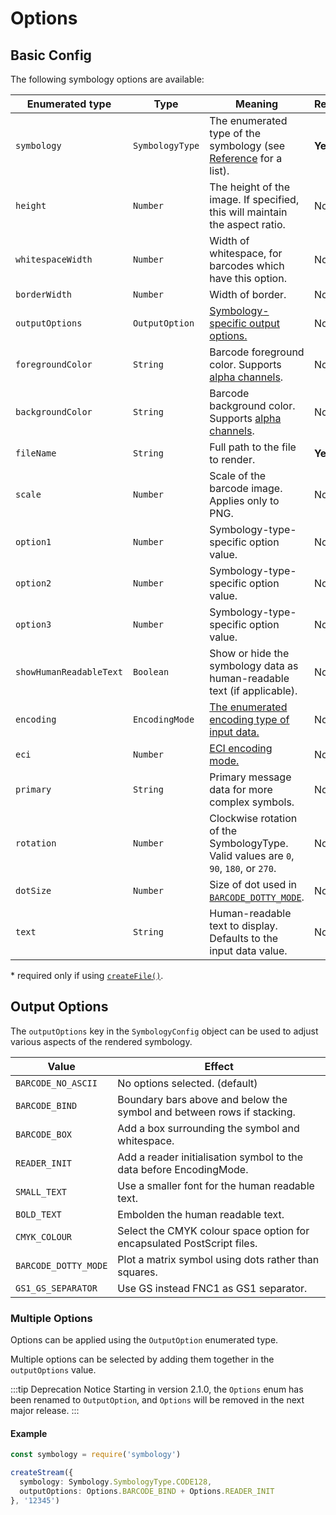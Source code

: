 # Options

## Basic Config

The following symbology options are available:

| Enumerated type         | Type            | Meaning                                                                                         | Required? | Default value            |
|-------------------------|-----------------|-------------------------------------------------------------------------------------------------|-----------|--------------------------|
| `symbology`             | `SymbologyType` | The enumerated type of the symbology (see [Reference](../reference/README.md) for a list).      | **Yes**   |                          |
| `height`                | `Number`        | The height of the image. If specified, this will maintain the aspect ratio.                     | No        | `50`                     |
| `whitespaceWidth`       | `Number`        | Width of whitespace, for barcodes which have this option.                                       | No        | `0`                      |
| `borderWidth`           | `Number`        | Width of border.                                                                                | No        | `0`                      |
| `outputOptions`         | `OutputOption`  | [Symbology-specific output options.](#output-options)                                           | No        | `0`                      |
| `foregroundColor`       | `String`        | Barcode foreground color. Supports [alpha channels](https://css-tricks.com/8-digit-hex-codes/). | No        | `FFFFFFFF`               |
| `backgroundColor`       | `String`        | Barcode background color. Supports [alpha channels](https://css-tricks.com/8-digit-hex-codes/). | No        | `000000FF`               |
| `fileName`              | `String`        | Full path to the file to render.                                                                | **Yes***  |                          |
| `scale`                 | `Number`        | Scale of the barcode image. Applies only to PNG.                                                | No        | `1.0`                    |
| `option1`               | `Number`        | Symbology-type-specific option value.                                                           | No        | `null`                   |
| `option2`               | `Number`        | Symbology-type-specific option value.                                                           | No        | `null`                   |
| `option3`               | `Number`        | Symbology-type-specific option value.                                                           | No        | `null`                   |
| `showHumanReadableText` | `Boolean`       | Show or hide the symbology data as human-readable text (if applicable).                         | No        | `true`                   |
| `encoding`              | `EncodingMode`  | [The enumerated encoding type of input data.](EncodingMode.md#encoding-modes)                   | No        | `EncodingMode.DATA_MODE` |
| `eci`                   | `Number`        | [ECI encoding mode.](EncodingMode.md#extended-channel-interpolation-eci)                        | No        | `0`                      |
| `primary`               | `String`        | Primary message data for more complex symbols.                                                  | No        | `null`                   |
| `rotation`              | `Number`        | Clockwise rotation of the SymbologyType. Valid values are `0`, `90`, `180`, or `270`.           | No        | `0`                      |
| `dotSize`               | `Number`        | Size of dot used in [`BARCODE_DOTTY_MODE`](#output-options).                                    | No        | `0.8`                    |
| `text`                  | `String`        | Human-readable text to display. Defaults to the input data value.                               | No        | (Data value)             |


\* required only if using [`createFile()`](api.md#createfile).

## Output Options

The `outputOptions` key in the `SymbologyConfig` object can be used to adjust various aspects of the rendered symbology.

| Value                | Effect                                                                 |
|----------------------|------------------------------------------------------------------------|
| `BARCODE_NO_ASCII`   | No options selected. (default)                                         |
| `BARCODE_BIND`       | Boundary bars above and below the symbol and between rows if stacking. |
| `BARCODE_BOX`        | Add a box surrounding the symbol and whitespace.                       |
| `READER_INIT`        | Add a reader initialisation symbol to the data before EncodingMode.        |
| `SMALL_TEXT`         | Use a smaller font for the human readable text.                        |
| `BOLD_TEXT`          | Embolden the human readable text.                                      |
| `CMYK_COLOUR`        | Select the CMYK colour space option for encapsulated PostScript files. |
| `BARCODE_DOTTY_MODE` | Plot a matrix symbol using dots rather than squares.                   |
| `GS1_GS_SEPARATOR`   | Use GS instead FNC1 as GS1 separator.                                  |

### Multiple Options

Options can be applied using the `OutputOption` enumerated type.

Multiple options can be selected by adding them together in the `outputOptions` value.

:::tip Deprecation Notice
Starting in version 2.1.0, the `Options` enum has been renamed to `OutputOption`, and `Options` will be removed in the next major release.
:::

#### Example

```ts
const symbology = require('symbology')

createStream({
  symbology: Symbology.SymbologyType.CODE128,
  outputOptions: Options.BARCODE_BIND + Options.READER_INIT
}, '12345')
```
